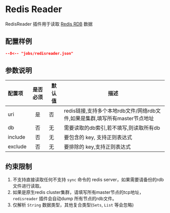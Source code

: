 # Redis Reader

RedisReader 插件用于读取 [Redis RDB](https://redis.io) 数据

## 配置样例

```json
--8<-- "jobs/redisreader.json"
```

## 参数说明

| 配置项          | 是否必须 | 默认值 | 描述      |
| :-------------- | :------: | ------ | ------- |
| uri | 是 | 否 | redis链接,支持多个本地rdb文件/网络rdb文件,如果是集群,填写所有master节点地址 |
| db | 否 | 无 | 需要读取的db索引,若不填写,则读取所有db |
| include | 否 | 无 | 要包含的 key, 支持正则表达式 |
| exclude | 否  | 无 | 要排除的 key,支持正则表达式 |

## 约束限制

1. 不支持直接读取任何不支持 `sync` 命令的 redis server，如果需要请备份的rdb文件进行读取。
2. 如果是原生redis cluster集群，请填写所有master节点的tcp地址，`redisreader` 插件会自动dump 所有节点的rdb文件。
3. 仅解析 `String` 数据类型，其他复合类型(`Sets`, `List` 等会忽略)
